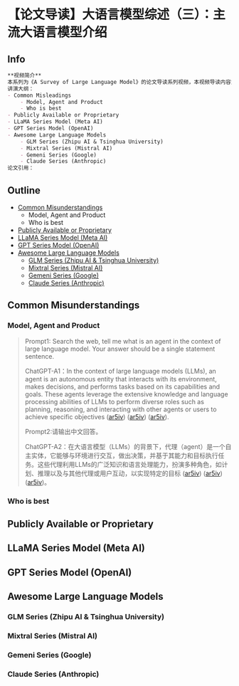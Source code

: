 # 【论文导读】大语言模型综述（三）：主流大语言模型介绍

## Info

```markdown
**视频简介** 
本系列为《A Survey of Large Language Model》的论文导读系列视频，本视频导读内容为论文的第三章，即Resources of LLMs部分。
讲演大纲：
- Common Misleadings
	- Model, Agent and Product
	- Who is best
- Publicly Available or Proprietary
- LLaMA Series Model (Meta AI)
- GPT Series Model (OpenAI)
- Awesome Large Language Models
	- GLM Series (Zhipu AI & Tsinghua University)
	- Mixtral Series (Mistral AI)
	- Gemeni Series (Google)
	- Claude Series (Anthropic)
论文引用：
```

## Outline

- [Common Misunderstandings](#common-misunderstandings)
  - Model, Agent and Product
  - Who is best
- [Publicly Available or Proprietary](#publicly-available-or-proprietary)
- [LLaMA Series Model (Meta AI)](#llama-series-model-(meta-ai))
- [GPT Series Model (OpenAI)](#gpt-series-model-(openaI))
- [Awesome Large Language Models](#awesome-large-language-models)
  - [GLM Series (Zhipu AI & Tsinghua University)](#glm-series-(zhipu-ai-&-tsinghua-university))
  - [Mixtral Series (Mistral AI)](#mixstral-series-(mistral-ai))
  - [Gemeni Series (Google)](#gemeni-series-(google))
  - [Claude Series (Anthropic)](#claude-series-(anthropic))

## Common Misunderstandings

### Model, Agent and Product

> Prompt1: Search the web, tell me what is an agent in the context of large language model. Your answer should be a single statement sentence.
>
> ChatGPT-A1：In the context of large language models (LLMs), an agent is an autonomous entity that interacts with its environment, makes decisions, and performs tasks based on its capabilities and goals. These agents leverage the extensive knowledge and language processing abilities of LLMs to perform diverse roles such as planning, reasoning, and interacting with other agents or users to achieve specific objectives ([ar5iv](https://ar5iv.org/abs/2406.04692)) ([ar5iv](https://ar5iv.org/abs/2402.01680)) ([ar5iv](https://ar5iv.org/abs/2308.11432)).
>
> Prompt2:请输出中文回答。
>
> ChatGPT-A2：在大语言模型（LLMs）的背景下，代理（agent）是一个自主实体，它能够与环境进行交互，做出决策，并基于其能力和目标执行任务。这些代理利用LLMs的广泛知识和语言处理能力，扮演多种角色，如计划、推理以及与其他代理或用户互动，以实现特定的目标 ([ar5iv](https://ar5iv.org/abs/2406.04692)) ([ar5iv](https://ar5iv.org/abs/2402.01680)) ([ar5iv](https://ar5iv.org/abs/2308.11432))。

### Who is best

## Publicly Available or Proprietary

## LLaMA Series Model (Meta AI)

## GPT Series Model (OpenAI)

## Awesome Large Language Models

### GLM Series (Zhipu AI & Tsinghua University)

### Mixtral Series (Mistral AI)

### Gemeni Series (Google)

### Claude Series (Anthropic)
